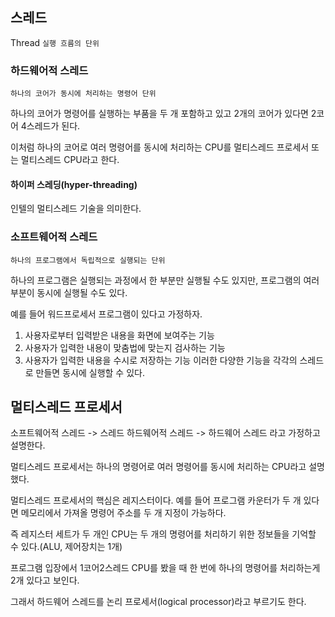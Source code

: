 ## 스레드

Thread
`실행 흐름의 단위`

### 하드웨어적 스레드

`하나의 코어가 동시에 처리하는 명령어 단위`

하나의 코어가 명령어를 실행하는 부품을 두 개 포함하고 있고 2개의 코어가 있다면 2코어 4스레드가 된다.

이처럼 하나의 코어로 여러 명령어를 동시에 처리하는 CPU를 멀티스레드 프로세서 또는 멀티스레드 CPU라고 한다.

#### 하이퍼 스레딩(hyper-threading)

인텔의 멀티스레드 기술을 의미한다.

### 소프트웨어적 스레드

`하나의 프로그램에서 독립적으로 실행되는 단위`

하나의 프로그램은 실행되는 과정에서 한 부분만 실행될 수도 있지만, 프로그램의 여러 부분이 동시에 실행될 수도 있다.

예를 들어 워드프로세서 프로그램이 있다고 가정하자.
1. 사용자로부터 입력받은 내용을 화면에 보여주는 기능
2. 사용자가 입력한 내용이 맞춤법에 맞는지 검사하는 기능
3. 사용자가 입력한 내용을 수시로 저장하는 기능
이러한 다양한 기능을 각각의 스레드로 만들면 동시에 실행할 수 있다.

## 멀티스레드 프로세서

소프트웨어적 스레드 -> 스레드
하드웨어적 스레드 -> 하드웨어 스레드
라고 가정하고 설명한다.

멀티스레드 프로세서는 하나의 명령어로 여러 명령어를 동시에 처리하는 CPU라고 설명했다.

멀티스레드 프로세서의 핵심은 레지스터이다.
예를 들어 프로그램 카운터가 두 개 있다면 메모리에서 가져올 명령어 주소를 두 개 지정이 가능하다.

즉 레지스터 세트가 두 개인 CPU는 두 개의 명령어를 처리하기 위한 정보들을 기억할 수 있다.(ALU, 제어장치는 1개)

프로그램 입장에서 1코어2스레드 CPU를 봤을 때 한 번에 하나의 명령어를 처리하는게 2개 있다고 보인다.

그래서 하드웨어 스레드를 논리 프로세서(logical processor)라고 부르기도 한다.